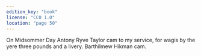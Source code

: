```yaml
---
edition_key: "book"
license: "CC0 1.0"
location: "page 50"
---
```

On Midsommer Day Antony Ryve
Taylor cam to my service, for wagis by the yere three pounds and
a livery. Barthilmew Hikman cam.

